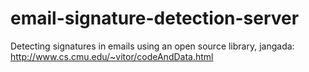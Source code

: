 email-signature-detection-server
================================
Detecting signatures in emails using an open source library, jangada: http://www.cs.cmu.edu/~vitor/codeAndData.html

